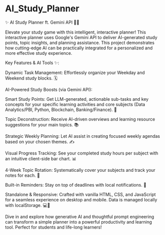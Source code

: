 # AI_Study_Planner
✨ AI Study Planner ft. Gemini API 🚀🧠  

Elevate your study game with this intelligent, interactive planner! 
This interactive planner uses Google's Gemini API to deliver AI-generated study points, topic insights, and planning assistance.
This project demonstrates how cutting-edge AI can be practically integrated for a personalized and more effective study experience.

Key Features & AI Tools ✨:

Dynamic Task Management: Effortlessly organize your Weekday and Weekend study blocks. 🗓️

AI-Powered Study Boosts (via Gemini API):

Smart Study Points: Get LLM-generated, actionable sub-tasks and key concepts for your specific learning activities and core subjects (Data Analytics/PBI, Python, Blockchain, Banking/Finance). 🎯

Topic Deconstruction: Receive AI-driven overviews and learning resource suggestions for your main topics. 📚

Strategic Weekly Planning: Let AI assist in creating focused weekly agendas based on your chosen themes. ✍️

Visual Progress Tracking: See your completed study hours per subject with an intuitive client-side bar chart. 📊

4-Week Topic Rotation: Systematically cover your subjects and track your notes for each. 🔄

Built-in Reminders: Stay on top of deadlines with local notifications. 🔔

Standalone & Responsive: Crafted with vanilla HTML, CSS, and JavaScript for a seamless experience on desktop and mobile. Data is managed locally with localStorage. 💻📱

Dive in and explore how generative AI and thoughtful prompt engineering can transform a simple planner into a powerful productivity and learning tool. Perfect for students and life-long learners!


